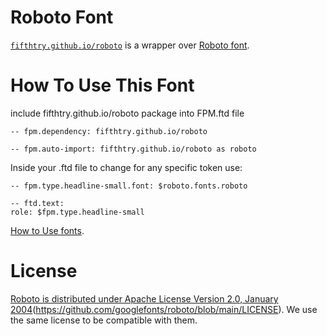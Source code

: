 # Roboto Font

[`fifthtry.github.io/roboto`](https://fifthtry.github.io/roboto) is a wrapper over [Roboto font](https://github.com/googlefonts/roboto/).

# How To Use This Font

include fifthtry.github.io/roboto package into FPM.ftd file

```ftd
-- fpm.dependency: fifthtry.github.io/roboto

-- fpm.auto-import: fifthtry.github.io/roboto as roboto
```

Inside your .ftd file to change for any specific token use:

```
-- fpm.type.headline-small.font: $roboto.fonts.roboto

-- ftd.text:
role: $fpm.type.headline-small
```

[How to Use fonts](https://fpm.dev/how-to/how-to-use-fonts/).

# License

[Roboto is distributed under  Apache License Version 2.0, January 2004](http://www.apache.org/licenses/)(https://github.com/googlefonts/roboto/blob/main/LICENSE). We use the same license to be compatible with them.

